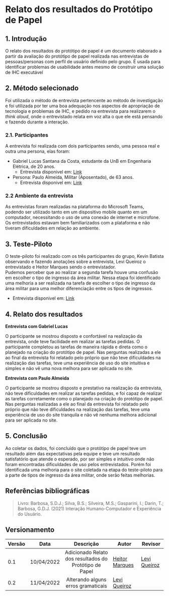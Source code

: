 # Relato dos resultados do Protótipo de Papel
 
## 1. Introdução
  O relato dos resultados do protótipo de papel é um documento elaborado a partir da avaliação do protótipo de papel realizada nas entrevistas de pessoas/personas com perfil de usuário definido pelo grupo. É usada para identificar problemas de usabilidade antes mesmo de construir uma solução de IHC executável
 
## 2. Método selecionado
  Foi utilizada o método de entrevista pertencente ao método de investigação e foi utilizada por ter uma boa adequação nos aspectos de apropriação de tecnologia e problemas de IHC, e pedido na entrevista para realizarem o *think aloud*, onde o entrevistado relata em voz alta o que ele está pensando e fazendo durante a interação.

### 2.1. Participantes
  A entrevista foi realizada com dois participantes sendo, uma pessoa real e outra uma persona, elas foram:<br>
 
  - Gabriel Lucas Santana da Costa, estudante da UnB em Engenharia Elétrica, de 20 anos.<br>
    - Entrevista disponivel em: [Link](https://youtu.be/ZSy1Jd30wnA)
  - Persona: Paulo Almeida, Militar (Aposentado), de 63 anos.<br>
    - Entrevista disponivel em: [Link](https://youtu.be/uk67iSrive0)

### 2.2 Ambiente da entrevista
  As entrevistas foram realizadas na plataforma do Microsoft Teams, podendo ser utilizado tanto em um dispositivo mobile quanto em um computador, necessitando o uso de uma conexão de internet e microfone. Os entrevistados estavam bem familiarizados com a plataforma e não tiveram dificuldades em relação ao ambiente.

## 3. Teste-Piloto
 O teste-piloto foi realizado com os três participantes do grupo, Kevin Batista observando e fazendo anotações sobre a entrevista, Levi Queiroz o entrevistado e Heitor Marques sendo o entrevistador. <br>
 Pudemos perceber que ao realizar a segunda tarefa houve uma confusão em escolher o tipo de ingresso da área militar.
 Nessa etapa foi identificado uma melhoria a ser realizada na tarefa de escolher o tipo de ingresso da área militar para uma melhor diferenciação entre os tipos de ingressos.
 
 - Entrevista disponivel em: [Link](https://youtu.be/IujkMmGXQII)

## 4. Relato dos resultados

**Entrevista com Gabriel Lucas**
 
  O participante se mostrou disposto e confortável na realização da entrevista, onde teve facilidade em realizar as tarefas pedidas. O participante completou as tarefas de maneira rápida e direta como o planejado na criação do protótipo de papel.
  Nas perguntas realizadas a ele ao final da entrevista foi relatado pelo próprio que não teve dificuldades na realização das tarefas, teve uma experiência de uso do site intuitiva e simples e não vê uma nova melhora para ser aplicada no site.
 
**Entrevista com Paulo Almeida**
 
  O participante se mostrou disposto e prestativo na realização da entrevista, não teve dificuldades em realizar as tarefas pedidas, e foi capaz de realizar as tarefas corretamente como o planejado na criação do protótipo de papel.
  Nas perguntas realizadas a ele ao final da entrevista foi relatado pelo próprio que não teve dificuldades na realização das tarefas, teve uma experiência de uso do site tranquila e não vê nenhuma melhora adicional para ser aplicada no site.

## 5. Conclusão

  Ao coletar os dados, foi concluído que o protótipo de papel teve um resultado além das expectativas pela equipe e teve um resultado satisfatório que atende o esperado, por ser simples e intuitivo onde não foram encontradas dificuldades de uso pelos entrevistados. Porém foi identificada uma melhoria para o site coletada na etapa do teste-piloto para a parte de tipos de ingresso da área militar, onde serão feitas melhorias.

## Referências bibliográficas
> Livro: Barbosa, S.D.J.; Silva, B.S.; Silveira, M.S.; Gasparini, I.; Darin, T.; Barbosa, G.D.J. (2021) Interação Humano-Computador e Experiência do Usuário. 

## Versionamento
|Versão|Data|Descrição|Autor|Revisor|
|------|----|:---------:|-----|-----|
|0.1|10/04/2022|Adicionado Relato dos resultados do Protótipo de Papel|[Heitor Marques](github.com/heitormsb)|[Levi Queiroz](github.com/LeviQ27)|
|0.2|11/04/2022|Alterando alguns erros gramaticais|[Levi Queiroz](github.com/LeviQ27)||